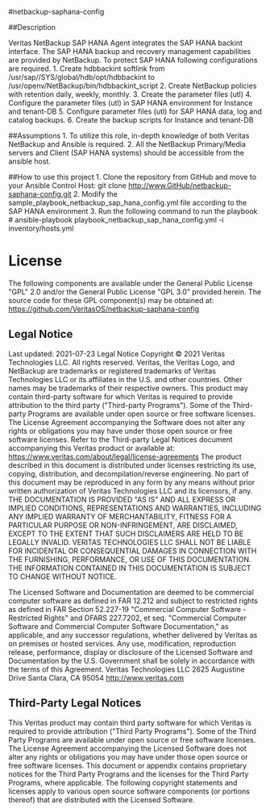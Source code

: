 #netbackup-saphana-config

##Description

Veritas NetBackup SAP HANA Agent integrates the SAP HANA backint interface.
The SAP HANA backup and recovery management capabilities are provided by NetBackup. 
To protect SAP HANA following configurations are required.
    1. Create hdbbackint softlink from /usr/sap/<SID>/SYS/global/hdb/opt/hdbbackint to /usr/openv/NetBackup/bin/hdbbackint_script
    2. Create NetBackup policies with retention daily, weekly, monthly.
    3. Create the parameter files (utl)
    4. Configure the parameter files (utl) in SAP HANA environment for Instance and tenant-DB
    5. Configure parameter files (utl) for SAP HANA data, log and catalog backups. 
    6. Create the backup scripts for Instance and tenant-DB
 
##Assumptions
	1. To utilize this role, in-depth knowledge of both Veritas NetBackup and Ansible is required.
	2. All the NetBackup Primary/Media servers and Client (SAP HANA systems) should be accessible from the ansible host.

##How to use this project
	1. Clone the repository from GitHub and move to your Ansible Control Host:
		git clone http://www.GitHub/netbackup-saphana-config.git
	2. Modify the sample_playbook_netbackup_sap_hana_config.yml file according to the SAP HANA environment
	3. Run the following command to run the playbook
		# ansible-playbook playbook_netbackup_sap_hana_config.yml -i inventory/hosts.yml

# License

The following components are available under the General Public License "GPL" 2.0 and/or the General Public License "GPL 3.0" provided herein. The source code for these GPL component(s) may be obtained at: https://github.com/VeritasOS/netbackup-saphana-config

## Legal Notice
Last updated: 2021-07-23
Legal Notice
Copyright © 2021 Veritas Technologies LLC. All rights reserved.
Veritas, the Veritas Logo, and NetBackup are trademarks or registered trademarks of Veritas Technologies LLC or its affiliates in the U.S. and other countries. Other names may be trademarks of their respective owners.
This product may contain third-party software for which Veritas is required to provide attribution to the third party ("Third-party Programs"). Some of the Third-party Programs are available under open source or free software licenses. The License Agreement accompanying the Software does not alter any rights or obligations you may have under those open source or free software licenses. Refer to the Third-party Legal Notices document accompanying this Veritas product or available at: https://www.veritas.com/about/legal/license-agreements
The product described in this document is distributed under licenses restricting its use, copying, distribution, and decompilation/reverse engineering. No part of this document may be reproduced in any form by any means without prior written authorization of Veritas Technologies LLC and its licensors, if any.
THE DOCUMENTATION IS PROVIDED "AS IS" AND ALL EXPRESS OR IMPLIED CONDITIONS, REPRESENTATIONS AND WARRANTIES, INCLUDING ANY IMPLIED WARRANTY OF MERCHANTABILITY, FITNESS FOR A PARTICULAR PURPOSE OR NON-INFRINGEMENT, ARE DISCLAIMED, EXCEPT TO THE EXTENT THAT SUCH DISCLAIMERS ARE HELD TO BE LEGALLY INVALID. VERITAS TECHNOLOGIES LLC SHALL NOT BE LIABLE FOR INCIDENTAL OR CONSEQUENTIAL DAMAGES IN
CONNECTION WITH THE FURNISHING, PERFORMANCE, OR USE OF THIS
DOCUMENTATION. THE INFORMATION CONTAINED IN THIS DOCUMENTATION IS SUBJECT TO CHANGE WITHOUT NOTICE.

The Licensed Software and Documentation are deemed to be commercial computer software as defined in FAR 12.212 and subject to restricted rights as defined in FAR Section 52.227-19 "Commercial Computer Software - Restricted Rights" and DFARS 227.7202, et seq. "Commercial Computer Software and Commercial Computer Software Documentation," as applicable, and any successor regulations, whether delivered by Veritas as on premises or hosted services. Any use, modification, reproduction release, performance, display or disclosure
of the Licensed Software and Documentation by the U.S. Government shall be solely in accordance with the terms of this Agreement.
Veritas Technologies LLC
2625 Augustine Drive
Santa Clara, CA 95054
http://www.veritas.com

## Third-Party Legal Notices
This Veritas product may contain third party software for which Veritas is required to provide attribution ("Third Party Programs"). Some of the Third Party Programs are available under open source or free software licenses. The License Agreement accompanying the Licensed Software does not alter any rights or obligations you may have under those open source or free software licenses. This document or appendix contains proprietary notices for the Third Party Programs and the licenses for the Third Party Programs, where applicable.
The following copyright statements and licenses apply to various open source software components (or portions thereof) that are distributed with the Licensed Software.

